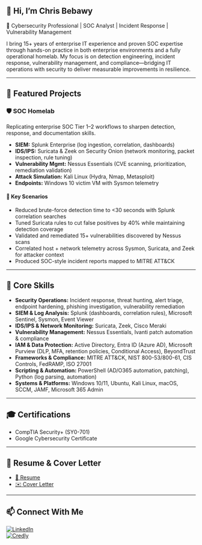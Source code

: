 ## 👋 Hi, I’m Chris Bebawy  

🔐 Cybersecurity Professional | SOC Analyst | Incident Response | Vulnerability Management  

I bring 15+ years of enterprise IT experience and proven SOC expertise through hands-on practice in both enterprise environments and a fully operational homelab. My focus is on detection engineering, incident response, vulnerability management, and compliance—bridging IT operations with security to deliver measurable improvements in resilience.  

---

## 🚀 Featured Projects  

### 🛡️ SOC Homelab  
Replicating enterprise SOC Tier 1–2 workflows to sharpen detection, response, and documentation skills.

- **SIEM:** Splunk Enterprise (log ingestion, correlation, dashboards)  
- **IDS/IPS:** Suricata & Zeek on Security Onion (network monitoring, packet inspection, rule tuning)  
- **Vulnerability Mgmt:** Nessus Essentials (CVE scanning, prioritization, remediation validation)  
- **Attack Simulation:** Kali Linux (Hydra, Nmap, Metasploit)  
- **Endpoints:** Windows 10 victim VM with Sysmon telemetry  

#### 🔎 Key Scenarios  
- Reduced brute-force detection time to <30 seconds with Splunk correlation searches  
- Tuned Suricata rules to cut false positives by 40% while maintaining detection coverage  
- Validated and remediated 15+ vulnerabilities discovered by Nessus scans  
- Correlated host + network telemetry across Sysmon, Suricata, and Zeek for attacker context  
- Produced SOC-style incident reports mapped to MITRE ATT&CK  

---

## 🧰 Core Skills  

- **Security Operations:** Incident response, threat hunting, alert triage, endpoint hardening, phishing investigation, vulnerability remediation  
- **SIEM & Log Analysis:** Splunk (dashboards, correlation rules), Microsoft Sentinel, Sysmon, Event Viewer  
- **IDS/IPS & Network Monitoring:** Suricata, Zeek, Cisco Meraki  
- **Vulnerability Management:** Nessus Essentials, Ivanti patch automation & compliance  
- **IAM & Data Protection:** Active Directory, Entra ID (Azure AD), Microsoft Purview (DLP, MFA, retention policies, Conditional Access), BeyondTrust  
- **Frameworks & Compliance:** MITRE ATT&CK, NIST 800-53/800-61, CIS Controls, FedRAMP, ISO 27001  
- **Scripting & Automation:** PowerShell (AD/O365 automation, patching), Python (log parsing, automation)  
- **Systems & Platforms:** Windows 10/11, Ubuntu, Kali Linux, macOS, SCCM, JAMF, Microsoft 365 Admin  

---

## 🎓 Certifications  

- CompTIA Security+ (SY0-701)  
- Google Cybersecurity Certificate  

---

## 📄 Resume & Cover Letter  

- [📑 Resume](https://github.com/user-attachments/files/22070238/Chris.Bebawy_Resume.pdf)
- [✉️ Cover Letter](https://github.com/user-attachments/files/22070242/Chris.Bebawy_Cover.Letter.pdf)

---

## 📫 Connect With Me  

[![LinkedIn](https://img.shields.io/badge/LinkedIn-Connect-blue?style=flat&logo=linkedin)](https://www.linkedin.com/in/chrisbebawy/)  
[![Credly](https://img.shields.io/badge/Credly-Certifications-orange?style=flat&logo=credly)](https://www.credly.com/users/chris-bebawy)  

